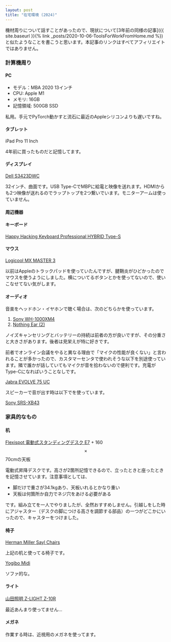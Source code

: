 ```yaml
---
layout: post
title: "在宅環境 (2024)"
---
```


機材周りについて話すことがあったので、現状について[3年前の同様の記事]({{ site.baseurl }}{% link _posts/2020-10-06-ToolsForWorkFromHome.md %})と似たようなことを書こうと思います。本記事のリンクはすべてアフィリエイトではありません。

### 計算機周り

#### PC

- モデル：MBA 2020 13インチ
- CPU: Apple M1
- メモリ: 16GB
- 記憶領域: 500GB SSD

私用。手元でPyTorch動かすと流石に最近のAppleシリコンよりも遅いですね。

#### タブレット

iPad Pro 11 Inch

4年前に買ったものだと記憶してます。

#### ディスプレイ

[Dell S3423DWC](https://www.dell.com/ja-jp/shop/dell-34-%E6%9B%B2%E9%9D%A2-usb-c-%E3%83%A2%E3%83%8B%E3%82%BF%E3%83%BC-s3423dwc/apd/210-beid/%E3%83%A2%E3%83%8B%E3%82%BF%E3%83%BC-%E3%83%A2%E3%83%8B%E3%82%BF%E3%83%BC%E3%82%A2%E3%82%AF%E3%82%BB%E3%82%B5%E3%83%AA%E3%83%BC)

32インチ、曲面です。USB Type-CでMBPに給電と映像を送れます。HDMIからも2つ映像が送れるのでラップトップを2つ繋いでいます。モニターアームは使っていません。

#### 周辺機器

#### キーボード

[Happy Hacking Keyboard Professional HYBRID Type-S](https://www.pfu.fujitsu.com/direct/hhkb/detail_pd-kb800bns.html)

#### マウス

[Logicool MX MASTER 3](https://www.logicool.co.jp/ja-jp/products/mice/mx-master-3s.910-006567.html)

以前はAppleのトラックパッドを使っていたんですが、腱鞘炎がひどかったのでマウスを使うようにしました。横についてるボタンとかを使ってないので、使いこなせてない気がします。

#### オーディオ

音楽をヘッドホン・イヤホンで聴く場合は、次のどちらかを使っています。

1. [Sony WH-1000XM4](https://www.sony.jp/headphone/products/WH-1000XM4/)
2. [Nothing Ear (2)](https://jp.nothing.tech/products/ear-2)

ノイズキャンセリングとバッテリーの持続は前者の方が良いですが、その分重さと大きさがあります。後者は見栄えが特に好きです。

前者でオンライン会議をやると異なる理由で「マイクの性能が良くない」と言われることが多かったので、カスタマーセンタで使われそうな以下を別途使っています。隣で誰かが話していてもマイクが音を拾わないので便利です。充電がType-Cになればいうことなしです。

[Jabra EVOLVE 75 UC](https://www.jabra.jp/supportpages/jabra-evolve-75#/#7599-838-109)

スピーカーで音が出す時は以下でを使っています。

[Sony SRS-XB43](https://www.sony.jp/active-speaker/products/SRS-XB43/)

### 家具的なもの

#### 机

[Flexispot 電動式スタンディングデスク E7](https://flexispot.jp/desk/height-adjustable-desks/e7-set.html) + 160 $$\times$$ 70cmの天板

電動式昇降デスクです。高さが2箇所記憶できるので、立ったときと座ったときを記憶させています。注意事項としては、

- 脚だけで重さが34.1kgあり、天板いれるとかなり重い
- 天板は何箇所か自力でネジ穴をあける必要がある

です。組み立てを一人でやりましたが、全然おすすめしません。引越しをした時にアジャスター（デスクの脚につける高さを調節する部品）の一つがどこかにいったので、キャスターをつけました。

#### 椅子

[Herman Miller Sayl Chairs](https://www.hermanmiller.com/en_eur/products/seating/office-chairs/sayl-chairs/)

上記の机と使ってる椅子です。

[Yogibo Midi](https://yogibo.jp/products/detail/mid)

ソファ的な。

#### ライト

[山田照明 Z-LIGHT Z-10R](http://www.zlight.net/product/LED/Z-10R/)

最近あんまり使ってません…

#### メガネ

作業する時は、近視用のメガネを使ってます。
